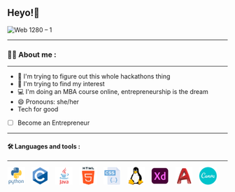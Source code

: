 ## Heyo!👋
![Web 1280 – 1](https://user-images.githubusercontent.com/99670243/168797832-c8c8e352-9cff-451e-acb0-69789f6dd72d.jpg)

---
### 👩‍💻 About me :
---

- 🌱 I'm trying to figure out this whole hackathons thing
- 🧪 I'm trying to find my interest 
- 💻 I'm doing an MBA course online, entrepreneurship is the dream
- 😄 Pronouns: she/her
- Tech for good
- [ ] Become an Entrepreneur 

---
#### 🛠️ Languages and tools :
---

<div>
  <img src="https://github.com/Harine19/Harine19/blob/main/assets/python-original-wordmark.png" title="Python" alt="Python" width="40" height="40"/>&nbsp;&ensp;
  <img src="https://github.com/devicons/devicon/blob/master/icons/c/c-original.svg" title="C" alt="C" width="40" height="40"/>&nbsp;&ensp;
  <img src="https://github.com/Harine19/Harine19/blob/main/assets/java-original-wordmark.png" title = "Java" alt="Java" width="40" height ="40"/>&nbsp;&ensp;
  <img src="https://github.com/Harine19/Harine19/blob/main/assets/html-5.png" title="Html5" alt="Html5" width="40" height="40"/>&nbsp;&ensp;
  <img src="https://github.com/Harine19/Harine19/blob/main/assets/css.png" title="Css3" alt="Css3" width="40" height="40"/>&nbsp;&ensp;
  <img src="https://github.com/Harine19/Harine19/blob/main/assets/linux.png" title="Linux" alt="Linux" width="40" height="40"/>&nbsp;&ensp;
  <img src="https://github.com/Harine19/Harine19/blob/main/assets/xd.png" title="Xd" alt="Xd" width="40" height="40"/>&nbsp;&ensp;
  <img src="https://github.com/Harine19/Harine19/blob/main/assets/autocad.png" title="Cad" alt="Cad" width="40" height="40"/>&nbsp;&ensp;
  <img src="https://github.com/devicons/devicon/blob/master/icons/canva/canva-original.svg" title="Canva" alt="Canva" width="40" height="40"/>&nbsp;&ensp;
  

<!---


---
#### 🔥 My stats :
---

[![Top Langs](https://github-readme-stats.vercel.app/api/top-langs/?username=Harine19&layout=compact&theme=vision-friendly-dark)](https://github.com/anuraghazra/github-readme-stats)

[![GitHub Streak](http://github-readme-streak-stats.herokuapp.com?user=Harine19&theme=Javascript-dark&date_format=M%20j%5B%2C%20Y%5D)](https://git.io/streak-stats)
-->
  
